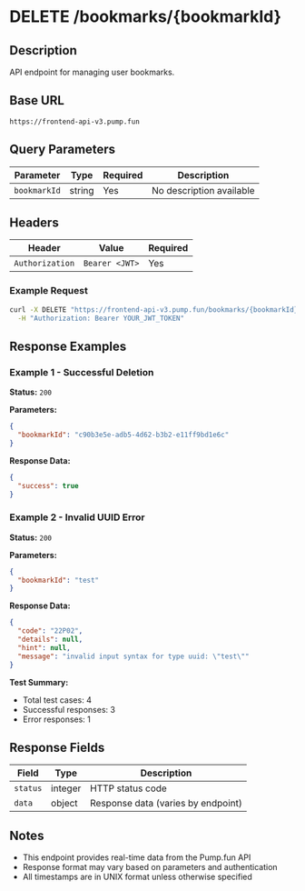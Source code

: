 # DELETE /bookmarks/{bookmarkId}

## Description
API endpoint for managing user bookmarks.

## Base URL
`https://frontend-api-v3.pump.fun`

## Query Parameters
| Parameter | Type | Required | Description |
|-----------|------|----------|-------------|
| `bookmarkId` | string | Yes | No description available |

## Headers
| Header | Value | Required |
|--------|-------|----------|
| `Authorization` | `Bearer <JWT>` | Yes |

### Example Request
```bash
curl -X DELETE "https://frontend-api-v3.pump.fun/bookmarks/{bookmarkId}" \
  -H "Authorization: Bearer YOUR_JWT_TOKEN"
```

## Response Examples

### Example 1 - Successful Deletion
**Status:** `200`

**Parameters:**
```json
{
  "bookmarkId": "c90b3e5e-adb5-4d62-b3b2-e11ff9bd1e6c"
}
```

**Response Data:**
```json
{
  "success": true
}
```

### Example 2 - Invalid UUID Error
**Status:** `200`

**Parameters:**
```json
{
  "bookmarkId": "test"
}
```

**Response Data:**
```json
{
  "code": "22P02",
  "details": null,
  "hint": null,
  "message": "invalid input syntax for type uuid: \"test\""
}
```

**Test Summary:**
- Total test cases: 4
- Successful responses: 3
- Error responses: 1

## Response Fields
| Field | Type | Description |
|-------|------|-------------|
| `status` | integer | HTTP status code |
| `data` | object | Response data (varies by endpoint) |

## Notes
- This endpoint provides real-time data from the Pump.fun API
- Response format may vary based on parameters and authentication
- All timestamps are in UNIX format unless otherwise specified

